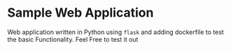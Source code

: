 # Sample Web Application  

Web application written in Python using `flask` and adding dockerfile to test the basic Functionality. Feel Free to test it out